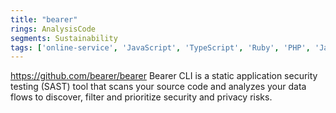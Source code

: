 ```yaml
---
title: "bearer"
rings: AnalysisCode
segments: Sustainability
tags: ['online-service', 'JavaScript', 'TypeScript', 'Ruby', 'PHP', 'Java', 'Go', 'Python']
---
```

https://github.com/bearer/bearer
Bearer CLI is a static application security testing (SAST) tool that scans your source code and analyzes your data flows to discover, filter and prioritize security and privacy risks.
